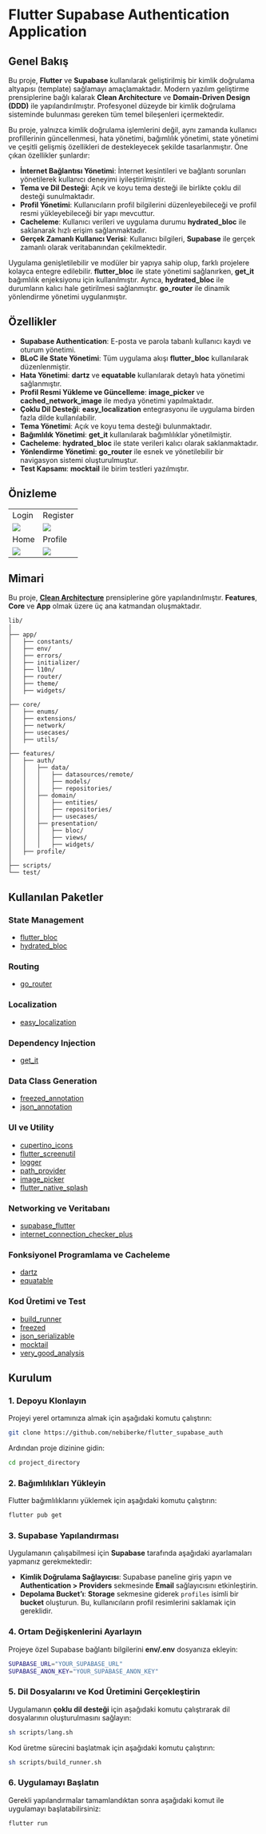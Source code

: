 # Flutter Supabase Authentication Application

## Genel Bakış

Bu proje, **Flutter** ve **Supabase** kullanılarak geliştirilmiş bir kimlik doğrulama altyapısı (template) sağlamayı amaçlamaktadır. Modern yazılım geliştirme prensiplerine bağlı kalarak **Clean Architecture** ve **Domain-Driven Design (DDD)** ile yapılandırılmıştır. Profesyonel düzeyde bir kimlik doğrulama sisteminde bulunması gereken tüm temel bileşenleri içermektedir.

Bu proje, yalnızca kimlik doğrulama işlemlerini değil, aynı zamanda kullanıcı profillerinin güncellenmesi, hata yönetimi, bağımlılık yönetimi, state yönetimi ve çeşitli gelişmiş özellikleri de destekleyecek şekilde tasarlanmıştır. Öne çıkan özellikler şunlardır:

- **İnternet Bağlantısı Yönetimi**: İnternet kesintileri ve bağlantı sorunları yönetilerek kullanıcı deneyimi iyileştirilmiştir.
- **Tema ve Dil Desteği**: Açık ve koyu tema desteği ile birlikte çoklu dil desteği sunulmaktadır.
- **Profil Yönetimi**: Kullanıcıların profil bilgilerini düzenleyebileceği ve profil resmi yükleyebileceği bir yapı mevcuttur.
- **Cacheleme**: Kullanıcı verileri ve uygulama durumu **hydrated_bloc** ile saklanarak hızlı erişim sağlanmaktadır.
- **Gerçek Zamanlı Kullanıcı Verisi**: Kullanıcı bilgileri, **Supabase** ile gerçek zamanlı olarak veritabanından çekilmektedir.

Uygulama genişletilebilir ve modüler bir yapıya sahip olup, farklı projelere kolayca entegre edilebilir. **flutter_bloc** ile state yönetimi sağlanırken, **get_it** bağımlılık enjeksiyonu için kullanılmıştır. Ayrıca, **hydrated_bloc** ile durumların kalıcı hale getirilmesi sağlanmıştır. **go_router** ile dinamik yönlendirme yönetimi uygulanmıştır. 

## Özellikler

- **Supabase Authentication**: E-posta ve parola tabanlı kullanıcı kaydı ve oturum yönetimi.
- **BLoC ile State Yönetimi**: Tüm uygulama akışı **flutter_bloc** kullanılarak düzenlenmiştir.
- **Hata Yönetimi**: **dartz** ve **equatable** kullanılarak detaylı hata yönetimi sağlanmıştır.
- **Profil Resmi Yükleme ve Güncelleme**: **image_picker** ve **cached_network_image** ile medya yönetimi yapılmaktadır.
- **Çoklu Dil Desteği**: **easy_localization** entegrasyonu ile uygulama birden fazla dilde kullanılabilir.
- **Tema Yönetimi**: Açık ve koyu tema desteği bulunmaktadır.
- **Bağımlılık Yönetimi**: **get_it** kullanılarak bağımlılıklar yönetilmiştir.
- **Cacheleme**: **hydrated_bloc** ile state verileri kalıcı olarak saklanmaktadır.
- **Yönlendirme Yönetimi**: **go_router** ile esnek ve yönetilebilir bir navigasyon sistemi oluşturulmuştur.
- **Test Kapsamı**: **mocktail** ile birim testleri yazılmıştır.

## Önizleme

<table>
  <tr>
    <td>Login</td>
    <td>Register</td>
  </tr>
  <tr>
     <td><img src="screenshots/login_screen.png"></td>
     <td><img src="screenshots/register_screen.png"></td>
  </tr>
  <tr>
    <td>Home</td>
    <td>Profile</td>
  </tr>
  <tr>
     <td><img src="screenshots/home_screen.png"></td>
     <td><img src="screenshots/profile_screen.png"></td>
  </tr>
</table>

## Mimari

Bu proje, [**Clean Architecture**](https://github.com/ResoCoder/flutter-tdd-clean-architecture-course#readme) prensiplerine göre yapılandırılmıştır. **Features**, **Core** ve **App** olmak üzere üç ana katmandan oluşmaktadır.

```
lib/
│
├── app/
│   ├── constants/
│   ├── env/
│   ├── errors/
│   ├── initializer/
│   ├── l10n/
│   ├── router/
│   ├── theme/
│   ├── widgets/
│
├── core/
│   ├── enums/
│   ├── extensions/
│   ├── network/
│   ├── usecases/
│   ├── utils/
│
├── features/
│   ├── auth/
│   │   ├── data/
│   │   │   ├── datasources/remote/
│   │   │   ├── models/
│   │   │   ├── repositories/
│   │   ├── domain/
│   │   │   ├── entities/
│   │   │   ├── repositories/
│   │   │   ├── usecases/
│   │   ├── presentation/
│   │   │   ├── bloc/
│   │   │   ├── views/
│   │   │   ├── widgets/
│   ├── profile/
│
├── scripts/
└── test/
```

## Kullanılan Paketler

### State Management
- [flutter_bloc](https://pub.dev/packages/flutter_bloc)
- [hydrated_bloc](https://pub.dev/packages/hydrated_bloc)

### Routing
- [go_router](https://pub.dev/packages/go_router)

### Localization
- [easy_localization](https://pub.dev/packages/easy_localization)

### Dependency Injection
- [get_it](https://pub.dev/packages/get_it)

### Data Class Generation
- [freezed_annotation](https://pub.dev/packages/freezed_annotation)
- [json_annotation](https://pub.dev/packages/json_annotation)

### UI ve Utility
- [cupertino_icons](https://pub.dev/packages/cupertino_icons)
- [flutter_screenutil](https://pub.dev/packages/flutter_screenutil)
- [logger](https://pub.dev/packages/logger)
- [path_provider](https://pub.dev/packages/path_provider)
- [image_picker](https://pub.dev/packages/image_picker)
- [flutter_native_splash](https://pub.dev/packages/flutter_native_splash)

### Networking ve Veritabanı
- [supabase_flutter](https://pub.dev/packages/supabase_flutter)
- [internet_connection_checker_plus](https://pub.dev/packages/internet_connection_checker_plus)

### Fonksiyonel Programlama ve Cacheleme
- [dartz](https://pub.dev/packages/dartz)
- [equatable](https://pub.dev/packages/equatable)

### Kod Üretimi ve Test
- [build_runner](https://pub.dev/packages/build_runner)
- [freezed](https://pub.dev/packages/freezed)
- [json_serializable](https://pub.dev/packages/json_serializable)
- [mocktail](https://pub.dev/packages/mocktail)
- [very_good_analysis](https://pub.dev/packages/very_good_analysis)

## Kurulum

### 1. Depoyu Klonlayın

Projeyi yerel ortamınıza almak için aşağıdaki komutu çalıştırın:

```sh
git clone https://github.com/nebiberke/flutter_supabase_auth
```

Ardından proje dizinine gidin:

```sh
cd project_directory
```

### 2. Bağımlılıkları Yükleyin

Flutter bağımlılıklarını yüklemek için aşağıdaki komutu çalıştırın:

```sh
flutter pub get
```

### 3. Supabase Yapılandırması

Uygulamanın çalışabilmesi için **Supabase** tarafında aşağıdaki ayarlamaları yapmanız gerekmektedir:

- **Kimlik Doğrulama Sağlayıcısı**: Supabase paneline giriş yapın ve **Authentication > Providers** sekmesinde **Email** sağlayıcısını etkinleştirin.
- **Depolama Bucket’ı**: **Storage** sekmesine giderek `profiles` isimli bir **bucket** oluşturun. Bu, kullanıcıların profil resimlerini saklamak için gereklidir.

### 4. Ortam Değişkenlerini Ayarlayın

Projeye özel Supabase bağlantı bilgilerini **env/.env** dosyanıza ekleyin:

```sh
SUPABASE_URL="YOUR_SUPABASE_URL"
SUPABASE_ANON_KEY="YOUR_SUPABASE_ANON_KEY"
```

### 5. Dil Dosyalarını ve Kod Üretimini Gerçekleştirin

Uygulamanın **çoklu dil desteği** için aşağıdaki komutu çalıştırarak dil dosyalarının oluşturulmasını sağlayın:

```sh
sh scripts/lang.sh
```

Kod üretme sürecini başlatmak için aşağıdaki komutu çalıştırın:

```sh
sh scripts/build_runner.sh
```

### 6. Uygulamayı Başlatın

Gerekli yapılandırmalar tamamlandıktan sonra aşağıdaki komut ile uygulamayı başlatabilirsiniz:

```sh
flutter run
```
